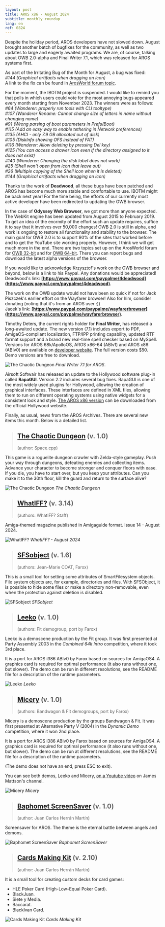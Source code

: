 ```yaml
---
layout: post
title: AROS x86 - August 2024
subtitle: monthly roundup
lang: en
ref: 0824
---
```


Despite the holiday period, AROS developers have not slowed down. August brought another batch of bugfixes for the community, as well as two updates to large and eagerly awaited programs. We are, of course, talking about OWB 2.0-alpha and Final Writer 7.1, which was released for AROS systems first.

As part of the Irritating Bug of the Month for August, a bug was fixed:  
*#144 (Graphical artifacts when dragging an icon)*  
A link to the fix can be found in [ArosWorld forum topic](https://arosworld.org/infusions/forum/viewthread.php?thread_id=1299&pid=6134#post_6124).

For the moment, the IBOTM project is suspended. I would like to remind you that polls in which users could vote for the most annoying bugs appeared every month starting from November 2023. The winners were as follows:  
*#64 (Wanderer: properly run tools with CLI tooltype)*  
*#107 (Wanderer Rename: Cannot change size of letters in name without changing name)*  
*#91 (Wrong parsing of boot parameters in Prefs/Boot)*  
*#115 (Add an easy way to enable tethering in Network preferences)*  
*#135 (AHCI - only 7.9 GB allocated out of disk)*  
*#105 (DiskInfo showing OFS instead of FAT)*  
*#116 (Wanderer: Allow deleting by pressing Del key)*  
*#125 (You can access a drawer icon even if the directory assigned to it does not exist)*  
*#140 (Wanderer: Changing the disk label does not work)*  
*#25 (Shell won't open from icon that leave out)*  
*#26 (Multiple copying of the Shell icon when it is deleted)*  
*#144 (Graphical artifacts when dragging an icon)*  

Thanks to the work of **Deadwood**, all these bugs have been patched and AROS has become much more stable and comfortable to use. IBOTM might be back next year! For the time being, the efforts of our currently most active developer have been redirected to updating the OWB browser.

In the case of **Odyssey Web Browser**, we got more than anyone expected. The WebKit engine has been updated from August 2015 to February 2019. To get an idea of the enormity of the effort such an update requires, suffice it to say that it involves over 50,000 changes! OWB 2.0 is still in alpha, and work is ongoing to restore all functionality and stability to the browser. The main goal for OWB 2.0 is to support 90% of the sites that worked before and to get the YouTube site working properly. However, I think we will get much more in the end. There are two topics set up on the ArosWorld forum for [OWB 32-bit](https://www.arosworld.org/infusions/forum/viewthread.php?thread_id=1293&rowstart=100&pid=6192#post_6188) and for [OWB 64-bit](https://www.arosworld.org/infusions/forum/viewthread.php?thread_id=1175&rowstart=20&pid=6190#post_6189). There you can report bugs and download the latest alpha versions of the browser.

If you would like to acknowledge Krzysztof's work on the OWB browser and beyond, below is a link to his Paypal. Any donations would be appreciated!
Deadwood's link: **[https://www.paypal.com/paypalme/4deadwood](https://www.paypal.com/paypalme/4deadwood)**.  

The work on the OWB update would not have been so quick if not for Jack Piszczek's earlier effort on the Wayfarer browser! Also for him, consider donating (noting that it's from an AROS user :))  
Jacek's link: **[https://www.paypal.com/paypalme/wayfarerbrowser](https://www.paypal.com/paypalme/wayfarerbrowser)**.  

Timothy Deters, the current rights holder for **Final Writer**, has released a long-awaited update. The new version (7.1) includes export to PDF, AmigaOS-compliant localization, FTP/IPP printing capability, updated RTF format support and a brand new real-time spell checker based on MySpell. Versions for AROS 68k/ApolloOS, AROS x86-64 (ABIv1) and AROS x86 (ABIv0) are available on [developer website](https://final-writer.com/). The full version costs $50. Demo versions are free to download.

![The Chaotic Dungeon](/assets/img/finalwriter7.png)
*Final Writer 7.1 for AROS*.

Airsoft Softwair has released an update to the Hollywood software plug-in called **RapaGUI**. Version 2.2 includes several bug fixes. RapaGUI is one of the most widely used plugins for Hollywood, allowing the creation of graphical interfaces. These interfaces are defined in XML files, allowing them to run on different operating systems using native widgets for a consistent look and style. [The AROS x86 version](https://www.hollywood-mal.com/download/RapaGUI_Amiga.lha) can be downloaded from the official Hollywood website.

Finally, as usual, news from the AROS Archives. There are several new items this month. Below is a detailed list.

> ## [The Chaotic Dungeon](http://archives.aros-exec.org/?function=showfile&file=game/roleplaying/chaotic-dungeon.i386-aros.zip) (v. 1.0)
> (author: Space.cpp)

This game is a roguelite dungeon crawler with Zelda-style gameplay. Push your way through dungeons, defeating enemies and collecting items. Advance your character to become stronger and conquer floors with ease. If you die, you have to start over, but you keep your attributes. Can you make it to the 30th floor, kill the guard and return to the surface alive?

![The Chaotic Dungeon](/assets/img/chaotic.png)
*The Chaotic Dungeon*

> ## [WhatIFF?](http://archives.aros-exec.org/?function=showfile&file=document/misc/whatiff3.14.lha) (v. 3.14)
> (authors: WhatIFF? Staff)

Amiga-themed magazine published in Amigaguide format. Issue 14 - August 2024.

![WhatIFF?](/assets/img/whatiff314.png)
*WhatIFF? - August 2024*

> ## [SFSobject](http://archives.aros-exec.org/?function=showfile&file=utility/misc/sfsobject.i386-aros.zip) (v. 1.6)
> (authors: Jean-Marie COAT, Farox)

This is a small tool for setting some attributes of SmartFilesystem objects. File system objects are, for example, directories and files. With SFSObject, it is possible to hide some files or make a directory non-removable, even when the protection against deletion is disabled.

![SFSobject](/assets/img/sfsobject.png)
*SFSobject*

> ## [Leeko](http://archives.aros-exec.org/?function=showfile&file=demo/scene/fit/leeko-i386-aros.zip) (v. 1.0)
> (authors: Fit demogroup, port by Farox)

Leeko is a demoscene production by the Fit group. It was first presented at Party Assembly 2003 in the *Combined 64k Intro* competition, where it took 3rd place.  

It is a port for AROS i386 ABIv0 by Farox based on sources for AmigaOS4. A graphics card is required for optimal performance (it also runs without one, but slower). The demo can be run in different resolutions, see the README file for a description of the runtime parameters.

![Leeko](/assets/img/lekko.jpg)
*Leeko*

> ## [Micery](http://archives.aros-exec.org/?function=showfile&file=demo/scene/fit/micery-i386-aros.zip) (v. 1.0)
> (authors: Bandwagon & Fit demogroups, port by Farox)

Micery is a demoscene production by the groups Bandwagon & Fit. It was first presented at Alternative Party V (2004) in the *Dynamic Demo* competition, where it won 2nd place.  

It is a port for AROS i386 ABIv0 by Farox based on sources for AmigaOS4. A graphics card is required for optimal performance (it also runs without one, but slower). The demo can be run at different resolutions, see the README file for a description of the runtime parameters.  

(The demo does not have an end, press ESC to exit).

You can see both demos, Leeko and Micery, [on a Youtube video](https://www.youtube.com/watch?v=4cN1mXnszIQ) on James Mattson's channel.

![Micery](/assets/img/micery.jpg)
*Micery*

> ## [Baphomet ScreenSaver](http://archives.aros-exec.org/?function=showfile&file=utility/misc/baphometscreensaver.lha) (v. 1.0)
> (author: Juan Carlos Herrán Martín)

Screensaver for AROS. The theme is the eternal battle between angels and demons.

![Baphomet ScreenSaver](/assets/img/baphometss.jpg)
*Baphomet ScreenSaver*

> ## [Cards Making Kit](http://archives.aros-exec.org/?function=showfile&file=game/utility/cardsmakingkit.lha) (v. 2.10)
> (author: Juan Carlos Herrán Martín)

It is a small tool for creating custom decks for card games:

- HLE Poker Card (High-Low-Equal Poker Card).
- BlackJuan.
- Siete y Media.
- Baccarat.
- BlackIvan Card.

![Cards Making Kit](/assets/img/cardsmakingkit21.jpg)
*Cards Making Kit*


